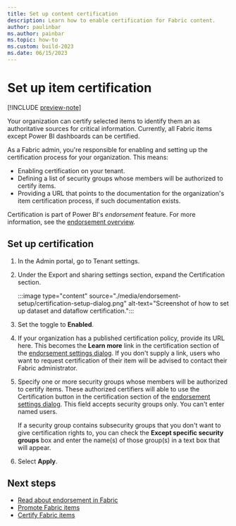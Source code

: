 ```yaml
---
title: Set up content certification
description: Learn how to enable certification for Fabric content.
author: paulinbar
ms.author: painbar
ms.topic: how-to
ms.custom: build-2023
ms.date: 06/15/2023
---
```


# Set up item certification

[!INCLUDE [preview-note](../includes/preview-note.md)]

Your organization can certify selected items to identify them an as authoritative sources for critical information. Currently, all Fabric items except Power BI dashboards can be certified.

As a Fabric admin, you're responsible for enabling and setting up the certification process for your organization. This means:
* Enabling certification on your tenant.
* Defining a list of security groups whose members will be authorized to certify items.
* Providing a URL that points to the documentation for the organization's item certification process, if such documentation exists.

Certification is part of Power BI's *endorsement* feature. For more information, see the [endorsement overview](../governance/endorsement-overview.md).

## Set up certification

1. In the Admin portal, go to Tenant settings.
1. Under the Export and sharing settings section, expand the Certification section.

   :::image type="content" source="./media/endorsement-setup/certification-setup-dialog.png" alt-text="Screenshot of how to set up dataset and dataflow certification.":::

1. Set the toggle to **Enabled**.
1. If your organization has a published certification policy, provide its URL here. This becomes the **Learn more** link in the certification section of the [endorsement settings dialog](../get-started/endorsement-promote-certify.md#request-item-certification). If you don't supply a link, users who want to request certification of their item will be advised to contact their Fabric administrator.
1. Specify one or more security groups whose members will be authorized to certify items. These authorized certifiers will able to use the Certification button in the certification section of the [endorsement settings dialog](../get-started/endorsement-promote-certify.md#certify-items). This field accepts security groups only. You can't enter named users.
    
    If a security group contains subsecurity groups that you don't want to give certification rights to, you can check the **Except specific security groups** box and enter the name(s) of those group(s) in a text box that will appear.
1. Select **Apply**.

## Next steps

* [Read about endorsement in Fabric](../governance/endorsement-overview.md)
* [Promote Fabric items](../get-started/endorsement-promote-certify.md#promote-items)
* [Certify Fabric items](../get-started/endorsement-promote-certify.md#certify-items)

